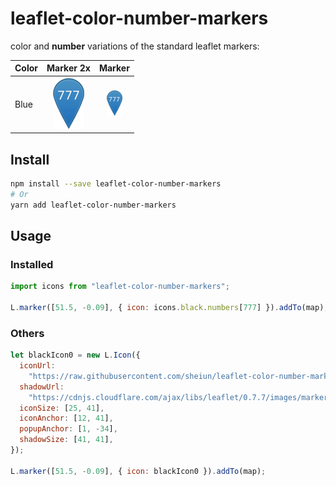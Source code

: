 # leaflet-color-number-markers

color and **number** variations of the standard leaflet markers:

| Color |                                                                  Marker 2x                                                                   |                                                              Marker                                                               |
| ----- | :------------------------------------------------------------------------------------------------------------------------------------------: | :-------------------------------------------------------------------------------------------------------------------------------: |
| Blue  | ![Marker Blue 2x  777](https://raw.githubusercontent.com/sheiun/leaflet-color-number-markers/main/dist/img/blue/marker-icon-2x-blue-777.png) | ![Marker Blue](https://raw.githubusercontent.com/sheiun/leaflet-color-number-markers/main/dist/img/blue/marker-icon-blue-777.png) |

## Install

```bash
npm install --save leaflet-color-number-markers
# Or
yarn add leaflet-color-number-markers
```

## Usage

### Installed

```js
import icons from "leaflet-color-number-markers";

L.marker([51.5, -0.09], { icon: icons.black.numbers[777] }).addTo(map);
```

### Others

```js
let blackIcon0 = new L.Icon({
  iconUrl:
    "https://raw.githubusercontent.com/sheiun/leaflet-color-number-markers/main/dist/img/black/marker-icon-2x-black-0.png",
  shadowUrl:
    "https://cdnjs.cloudflare.com/ajax/libs/leaflet/0.7.7/images/marker-shadow.png",
  iconSize: [25, 41],
  iconAnchor: [12, 41],
  popupAnchor: [1, -34],
  shadowSize: [41, 41],
});

L.marker([51.5, -0.09], { icon: blackIcon0 }).addTo(map);
```
